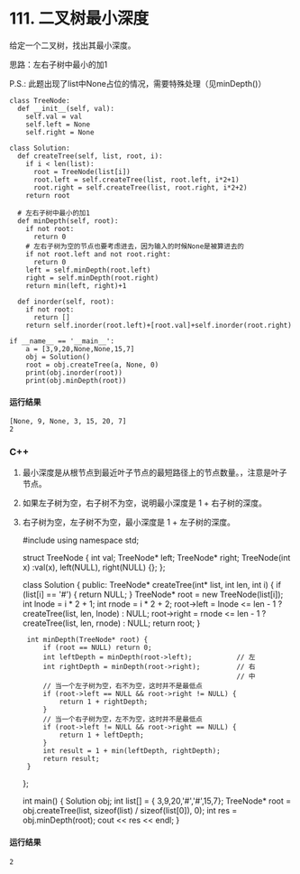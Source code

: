 # 111. 二叉树最小深度
给定一个二叉树，找出其最小深度。

思路：左右子树中最小的加1

P.S.: 此题出现了list中None占位的情况，需要特殊处理（见minDepth()）

    class TreeNode:
      def __init__(self, val):
        self.val = val
        self.left = None
        self.right = None

    class Solution:
      def createTree(self, list, root, i):
        if i < len(list):
          root = TreeNode(list[i])
          root.left = self.createTree(list, root.left, i*2+1)
          root.right = self.createTree(list, root.right, i*2+2)
        return root

      # 左右子树中最小的加1
      def minDepth(self, root):
        if not root:
          return 0
        # 左右子树为空的节点也要考虑进去，因为输入的时候None是被算进去的
        if not root.left and not root.right:
          return 0
        left = self.minDepth(root.left)
        right = self.minDepth(root.right)
        return min(left, right)+1

      def inorder(self, root):
        if not root:
          return []
        return self.inorder(root.left)+[root.val]+self.inorder(root.right)

    if __name__ == '__main__':
        a = [3,9,20,None,None,15,7]
        obj = Solution()
        root = obj.createTree(a, None, 0)
        print(obj.inorder(root))
        print(obj.minDepth(root))

#### 运行结果
    [None, 9, None, 3, 15, 20, 7]
    2

### C++

1. 最小深度是从根节点到最近叶子节点的最短路径上的节点数量。，注意是叶子节点。
2. 如果左子树为空，右子树不为空，说明最小深度是 1 + 右子树的深度。
3. 右子树为空，左子树不为空，最小深度是 1 + 左子树的深度。

    #include<iostream>
    using namespace std;

    struct TreeNode {
        int val;
        TreeNode* left;
        TreeNode* right;
        TreeNode(int x) :val(x), left(NULL), right(NULL) {};
    };

    class Solution {
    public:
        TreeNode* createTree(int* list, int len, int i) {
            if (list[i] == '#') {
                return NULL;
            }
            TreeNode* root = new TreeNode(list[i]);
            int lnode = i * 2 + 1;
            int rnode = i * 2 + 2;
            root->left = lnode <= len - 1 ? createTree(list, len, lnode) : NULL;
            root->right = rnode <= len - 1 ? createTree(list, len, rnode) : NULL;
            return root;
        }

        int minDepth(TreeNode* root) {
            if (root == NULL) return 0;
            int leftDepth = minDepth(root->left);           // 左
            int rightDepth = minDepth(root->right);         // 右
                                                            // 中
            // 当一个左子树为空，右不为空，这时并不是最低点
            if (root->left == NULL && root->right != NULL) {
                return 1 + rightDepth;
            }
            // 当一个右子树为空，左不为空，这时并不是最低点
            if (root->left != NULL && root->right == NULL) {
                return 1 + leftDepth;
            }
            int result = 1 + min(leftDepth, rightDepth);
            return result;
        }
    };

    int main() {
        Solution obj;
        int list[] = { 3,9,20,'#','#',15,7};
        TreeNode* root = obj.createTree(list, sizeof(list) / sizeof(list[0]), 0);
        int res = obj.minDepth(root);
        cout << res << endl;
    }
    
#### 运行结果
    2

